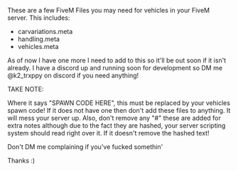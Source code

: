 These are a few FiveM Files you may need for vehicles in your FiveM server. This includes:

- carvariations.meta
- handling.meta
- vehicles.meta

As of now I have one more I need to add to this so it'll be out soon if it isn't already. I have a discord up and running soon for development so DM me @k2_trxppy on discord if you need anything!

TAKE NOTE:

Where it says "SPAWN CODE HERE", this must be replaced by your vehicles spawn code! If it does not have one then don't add these files to anything. It will mess your server up.
Also, don't remove any "#" these are added for extra notes although due to the fact they are hashed, your server scripting system should read right over it. If it doesn't remove the hashed text!

Don't DM me complaining if you've fucked somethin'

Thanks :)

